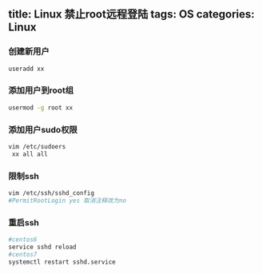 title: Linux 禁止root远程登陆
tags: OS
categories: Linux
---

### 创建新用户
```bash
useradd xx
```

### 添加用户到root组
```bash
usermod -g root xx
```
<!-- more -->
### 添加用户sudo权限
```bash
vim /etc/sudoers
 xx all all
```

### 限制ssh
```bash
vim /etc/ssh/sshd_config
#PermitRootLogin yes 取消注释改为no
```

### 重启ssh
```bash
#centos6
service sshd reload
#centos7
systemctl restart sshd.service
```